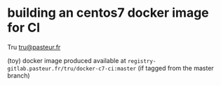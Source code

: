 # building an centos7 docker image for CI

Tru <tru@pasteur.fr>

(toy) docker image produced available at `registry-gitlab.pasteur.fr/tru/docker-c7-ci:master` (if tagged from the master branch)
